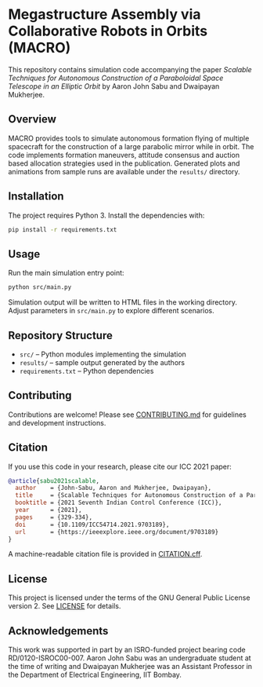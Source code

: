 # Megastructure Assembly via Collaborative Robots in Orbits (MACRO)

This repository contains simulation code accompanying the paper *Scalable Techniques for Autonomous Construction of a Paraboloidal Space Telescope in an Elliptic Orbit* by Aaron John Sabu and Dwaipayan Mukherjee.

## Overview

MACRO provides tools to simulate autonomous formation flying of multiple spacecraft for the construction of a large parabolic mirror while in orbit. The code implements formation maneuvers, attitude consensus and auction based allocation strategies used in the publication. Generated plots and animations from sample runs are available under the `results/` directory.

<!-- ## Abstract

It is well acknowledged that human-made technology is not always at par with human curiosity, and an example is the inability to send large telescopes to outer space despite their higher resolution and less atmospheric interference. In this paper, we develop a framework for autonomous in-orbit construction using spacecraft formation such that a large telescope can be built in an elliptic orbit using multiple spacecraft. We split this problem into four steps for converging the position and attitude of each spacecraft at predefined values around a central spacecraft. Each spacecraft performs attitude synchronization with its neighbors to match its three degrees of freedom in orientation as a parabolic mirror. Simulations validate our proposed methods and the paper concludes with an open possibility of using other techniques to improve upon existing results. -->

## Installation

The project requires Python 3. Install the dependencies with:

```bash
pip install -r requirements.txt
```

## Usage

Run the main simulation entry point:

```bash
python src/main.py
```

Simulation output will be written to HTML files in the working directory. 
Adjust parameters in `src/main.py` to explore different scenarios.

## Repository Structure

- `src/` – Python modules implementing the simulation
- `results/` – sample output generated by the authors
- `requirements.txt` – Python dependencies

## Contributing

Contributions are welcome! Please see [CONTRIBUTING.md](CONTRIBUTING.md) for guidelines and development instructions.

## Citation

If you use this code in your research, please cite our ICC 2021 paper:

```bibtex
@article{sabu2021scalable,
  author    = {John-Sabu, Aaron and Mukherjee, Dwaipayan},
  title     = {Scalable Techniques for Autonomous Construction of a Paraboloidal Space Telescope in an Elliptic Orbit},
  booktitle = {2021 Seventh Indian Control Conference (ICC)},
  year      = {2021},
  pages     = {329-334},
  doi       = {10.1109/ICC54714.2021.9703189},
  url       = {https://ieeexplore.ieee.org/document/9703189}
}
```

A machine-readable citation file is provided in [CITATION.cff](CITATION.cff).

## License

This project is licensed under the terms of the GNU General Public License version 2. See [LICENSE](LICENSE) for details.

## Acknowledgements

This work was supported in part by an ISRO-funded project bearing code RD/0120-ISROC00-007. Aaron John Sabu was an undergraduate student at the time of writing and Dwaipayan Mukherjee was an Assistant Professor in the Department of Electrical Engineering, IIT Bombay.